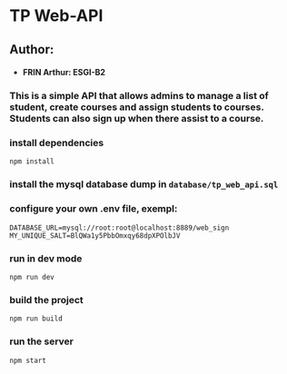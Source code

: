 # TP Web-API

## Author:
- #### FRIN Arthur: ESGI-B2

### This is a simple API that allows admins to manage a list of student, create courses and assign students to courses. Students can also sign up when there assist to a course.

### install dependencies
```npm install```
### install the mysql database dump in ```database/tp_web_api.sql```

### configure your own .env file, exempl: 
```
DATABASE_URL=mysql://root:root@localhost:8889/web_sign
MY_UNIQUE_SALT=BlQWa1y5PbbOmxqy68dpXPOlbJV
```



### run in dev mode
```npm run dev```
### build the project
```npm run build```
### run the server
```npm start```



